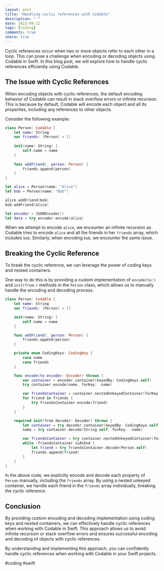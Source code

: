 ```yaml
---
layout: post
title: "Handling cyclic references with Codable"
description: " "
date: 2023-09-22
tags: [coding]
comments: true
share: true
---
```


Cyclic references occur when two or more objects refer to each other in a loop. This can pose a challenge when encoding or decoding objects using Codable in Swift. In this blog post, we will explore how to handle cyclic references efficiently using Codable.

## The Issue with Cyclic References

When encoding objects with cyclic references, the default encoding behavior of Codable can result in stack overflow errors or infinite recursion. This is because by default, Codable will encode each object and all its properties, including any references to other objects.

Consider the following example:

```swift
class Person: Codable {
    let name: String
    var friends: [Person] = []
    
    init(name: String) {
        self.name = name
    }
    
    func addFriend(_ person: Person) {
        friends.append(person)
    }
}

let alice = Person(name: "Alice")
let bob = Person(name: "Bob")

alice.addFriend(bob)
bob.addFriend(alice)

let encoder = JSONEncoder()
let data = try encoder.encode(alice)
```

When we attempt to encode `alice`, we encounter an infinite recursion as Codable tries to encode `alice` and all the friends in her `friends` array, which includes `bob`. Similarly, when encoding `bob`, we encounter the same issue.

## Breaking the Cyclic Reference

To break the cyclic reference, we can leverage the power of coding keys and nested containers.

One way to do this is by providing a custom implementation of `encode(to:)` and `init(from:)` methods in the `Person` class, which allows us to manually handle the encoding and decoding process.

```swift
class Person: Codable {
    let name: String
    var friends: [Person] = []

    init(name: String) {
        self.name = name
    }

    func addFriend(_ person: Person) {
        friends.append(person)
    }

    private enum CodingKeys: CodingKey {
        case name
        case friends
    }

    func encode(to encoder: Encoder) throws {
        var container = encoder.container(keyedBy: CodingKeys.self)
        try container.encode(name, forKey: .name)

        var friendsContainer = container.nestedUnkeyedContainer(forKey: .friends)
        for friend in friends {
            try friendsContainer.encode(friend)
        }
    }

    required init(from decoder: Decoder) throws {
        let container = try decoder.container(keyedBy: CodingKeys.self)
        name = try container.decode(String.self, forKey: .name)

        var friendsContainer = try container.nestedUnkeyedContainer(forKey: .friends)
        while !friendsContainer.isAtEnd {
            let friend = try friendsContainer.decode(Person.self)
            friends.append(friend)
        }
    }
}
```

In the above code, we explicitly encode and decode each property of `Person` manually, including the `friends` array. By using a nested unkeyed container, we handle each friend in the `friends` array individually, breaking the cyclic reference.

## Conclusion

By providing custom encoding and decoding implementation using coding keys and nested containers, we can effectively handle cyclic references when working with Codable in Swift. This approach allows us to avoid infinite recursion or stack overflow errors and ensures successful encoding and decoding of objects with cyclic references.

By understanding and implementing this approach, you can confidently handle cyclic references when working with Codable in your Swift projects.

#coding #swift